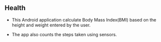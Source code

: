 ## Health

* This Android application calculate Body Mass Index(BMI) based on the height and weight entered by the user. 

* The app also counts the steps taken using sensors.
